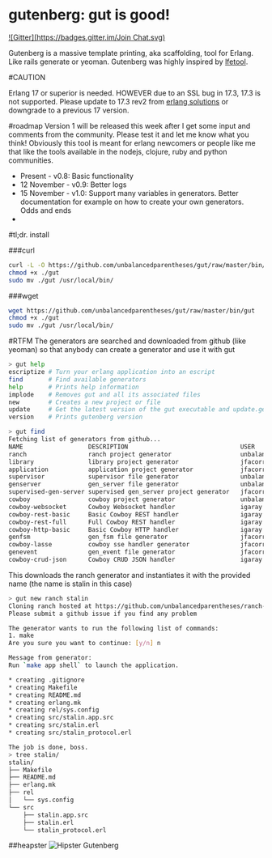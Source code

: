 gutenberg: gut is good!
=========
[![Gitter](https://badges.gitter.im/Join Chat.svg)](https://gitter.im/unbalancedparentheses/gut?utm_source=badge&utm_medium=badge&utm_campaign=pr-badge&utm_content=badge)

Gutenberg is a massive template printing, aka scaffolding, tool for Erlang. Like rails generate or yeoman.
Gutenberg was highly inspired by [lfetool](https://github.com/lfe/lfetool).

#CAUTION

Erlang 17 or superior is needed. HOWEVER due to an SSL bug in 17.3, 17.3 is not supported. Please update to 17.3 rev2 from [erlang solutions](https://www.erlang-solutions.com/downloads/download-erlang-otp) or downgrade to a previous 17 version.

#roadmap
Version 1 will be released this week after I get some input and comments from the community. Please test it and let me know what you think! Obviously this tool is meant for erlang newcomers or people like me that like the tools available in the nodejs, clojure, ruby and python communities.

- Present - v0.8: Basic functionality
- 12 November - v0.9: Better logs
- 15 November - v1.0: Support many variables in generators. Better documentation for example on how to create your own generators. Odds and ends
- 
#tl;dr. install

###curl
```bash
curl -L -O https://github.com/unbalancedparentheses/gut/raw/master/bin/gut
chmod +x ./gut
sudo mv ./gut /usr/local/bin/
```

###wget
```bash
wget https://github.com/unbalancedparentheses/gut/raw/master/bin/gut
chmod +x ./gut
sudo mv ./gut /usr/local/bin/
```

#RTFM
The generators are searched and downloaded from github (like yeoman) so that anybody can create a generator and use it with gut
```bash
> gut help
escriptize # Turn your erlang application into an escript
find       # Find available generators
help       # Prints help information
implode    # Removes gut and all its associated files
new        # Creates a new project or file
update     # Get the latest version of the gut executable and update.gens
version    # Prints gutenberg version
```

```bash
> gut find
Fetching list of generators from github...
NAME                  DESCRIPTION                               USER                  STARS
ranch                 ranch project generator                   unbalancedparentheses     3
library               library project generator                 jfacorro                  2
application           application project generator             jfacorro                  2
supervisor            supervisor file generator                 unbalancedparentheses     2
genserver             gen_server file generator                 unbalancedparentheses     2
supervised-gen-server supervised gen_server project generator   jfacorro                  2
cowboy                cowboy project generator                  unbalancedparentheses     1
cowboy-websocket      Cowboy Websocket handler                  igaray                    1
cowboy-rest-basic     Basic Cowboy REST handler                 igaray                    1
cowboy-rest-full      Full Cowboy REST handler                  igaray                    1
cowboy-http-basic     Basic Cowboy HTTP handler                 igaray                    1
genfsm                gen_fsm file generator                    jfacorro                  0
cowboy-lasse          cowboy sse handler generator              jfacorro                  0
genevent              gen_event file generator                  jfacorro                  0
cowboy-crud-json      Cowboy CRUD JSON handler                  igaray                    0
```

This downloads the ranch generator and instantiates it with the provided name (the name is stalin in this case)
```bash
> gut new ranch stalin
Cloning ranch hosted at https://github.com/unbalancedparentheses/ranch-gutenberg-generator
Please submit a github issue if you find any problem

The generator wants to run the following list of commands:
1. make
Are you sure you want to continue: [y/n] n

Message from generator:
Run `make app shell` to launch the application.

* creating .gitignore
* creating Makefile
* creating README.md
* creating erlang.mk
* creating rel/sys.config
* creating src/stalin.app.src
* creating src/stalin.erl
* creating src/stalin_protocol.erl

The job is done, boss.
> tree stalin/
stalin/
├── Makefile
├── README.md
├── erlang.mk
├── rel
│   └── sys.config
└── src
    ├── stalin.app.src
    ├── stalin.erl
    └── stalin_protocol.erl
```

##heapster
![Hipster Gutenberg](https://raw.githubusercontent.com/unbalancedparentheses/gut/master/gutenberg.jpg)
